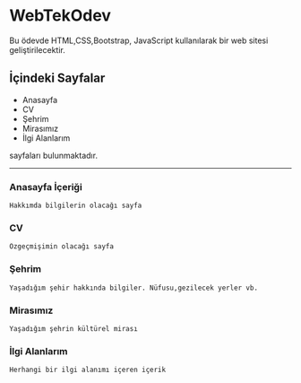 # WebTekOdev

Bu ödevde HTML,CSS,Bootstrap, JavaScript kullanılarak
bir web sitesi geliştirilecektir.

## İçindeki Sayfalar
<ul>
    <li>Anasayfa</li>
    <li>CV</li>
    <li>Şehrim</li>
    <li>Mirasımız</li>
    <li>İlgi Alanlarım</li>
</ul>
sayfaları bulunmaktadır.

***

### Anasayfa İçeriği
    Hakkımda bilgilerin olacağı sayfa

### CV
    Özgeçmişimin olacağı sayfa

### Şehrim
    Yaşadığım şehir hakkında bilgiler. Nüfusu,gezilecek yerler vb.

### Mirasımız
    Yaşadığım şehrin kültürel mirası

### İlgi Alanlarım
    Herhangi bir ilgi alanımı içeren içerik
